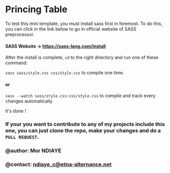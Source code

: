 # Princing Table

To test this mini template, you must install sass first in foremost. To do this, you can click in the link below to go in official website of SASS preprocessor.

#### SASS Website -> https://sass-lang.com/install

After 
the install is complete, `cd` to the right directory and run one of these command:

`sass sass/style.css css/style.css`     to compile one time.

#### or

`sass --watch sass/style.css:css/style.css` to compile and track every changes automatically

It's done !

### If your you want to contribute to any of my projects include this one, you can just clone the repo, make your changes and do a `PULL REQUEST`.

### @author: Mor NDIAYE
### @contact: ndiaye_c@etna-alternance.net
